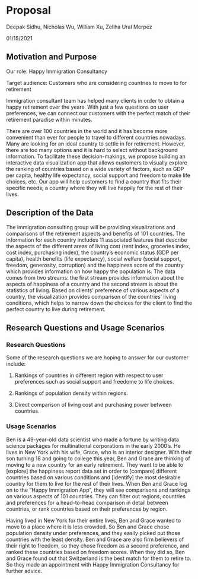 Proposal
================
Deepak Sidhu, Nicholas Wu, William Xu, Zeliha Ural Merpez

01/15/2021

## Motivation and Purpose

Our role: Happy Immigration Consultancy

Target audience: Customers who are considering countries to move to for
retirement

Immigration consultant team has helped many clients in order to obtain a
happy retirement over the years. With just a few questions on user preferences, 
we can connect our customers with the perfect match of their retirement paradise
within minutes.

There are over 100 countries in the world and it has become more convenient
than ever for people to travel to different countries nowadays. Many are
looking for an ideal country to settle in for retirement. However, there
are too many options and it is hard to select without background
information. To facilitate these decision-makings, we propose building
an interactive data visualization app that allows customers to visually
explore the ranking of countries based on a wide variety of factors,
such as GDP per capita, healthy life expectancy, social support and freedom
to make life choices, etc. Our app will help customers to find a
country that fits their specific needs; a country where they will live
happily for the rest of their lives.

## Description of the Data

The immigration consulting group will be providing visualizations and
comparisons of the retirement aspects and benefits of 101 countries. The
information for each country includes 11 associated features that
describe the aspects of the different areas of living cost (rent index,
groceries index, cost index, purchasing index), the country’s economic
status (GDP per capita), health benefits (life expectancy), social
welfare (social support, freedom, generosity, corruption) and the
happiness score of the country which provides information on how happy
the population is. The data comes from two streams: the first stream
provides information about the aspects of happiness of a country and the
second stream is about the statistics of living. Based on clients'
preference of various aspects of a country, the visualization
provides comparison of the countries’ living conditions, which helps to
narrow down the choices for the client to find the perfect country to live 
during retirement.

## Research Questions and Usage Scenarios

### Research Questions
Some of the research questions we are hoping to answer for our customer 
include:

1. Rankings of countries in different region with respect to user 
preferences such as social support and freedome to life choices. 

2. Rankings of population density within regions.

3. Direct comparison of living cost and purchasing power between countries.

### Usage Scenarios
Ben is a 49-year-old data scientist who made a fortune by writing data
science packages for multinational corporations in the early 2000’s. He
lives in New York with his wife, Grace, who is an interior designer.
With their son turning 18 and going to college this year, Ben and Grace
are thinking of moving to a new country for an early retirement. They
want to be able to [explore] the happiness report data set in order to
[compare] different countries based on various conditions and
[identify] the most desirable country for them to live for the rest of
their lives. When Ben and Grace log on to the “Happy Immigration App”,
they will see comparisons and rankings on various aspects of 101
countries. They can filter out regions, countries and preferences for a
head-to-head comparison in detail between countries, or rank countries
based on their preferences by region.

Having lived in New York for their entire lives, Ben and Grace wanted to
move to a place where it is less crowded. So Ben and Grace chose
population density under preferences, and they easily picked out those
countries with the least density. Ben and Grace are also firm believers
of their right to freedom, so they chose freedom as a second preference,
and ranked these countries based on freedom scores. When they did so,
Ben and Grace found out that Switzerland is the best match for them to
retire to. So they made an appointment with Happy Immigration
Consultancy for further advice.
